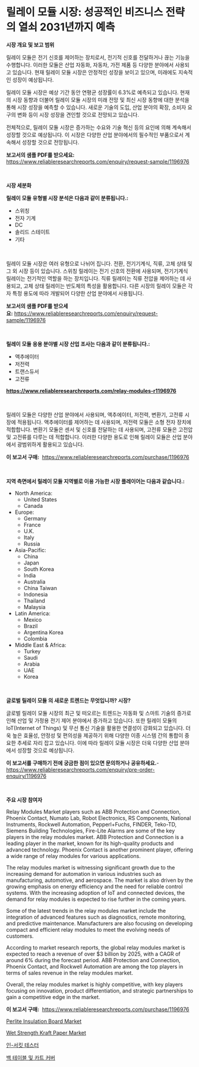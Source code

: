<p><h1>릴레이 모듈 시장: 성공적인 비즈니스 전략의 열쇠 2031년까지 예측</h1></p><p><strong>시장 개요 및 보고 범위</strong></p>
<p><p>릴레이 모듈은 전기 신호를 제어하는 장치로서, 전기적 신호를 전달하거나 끊는 기능을 수행합니다. 이러한 모듈은 산업 자동화, 자동차, 가전 제품 등 다양한 분야에서 사용되고 있습니다. 현재 릴레이 모듈 시장은 안정적인 성장을 보이고 있으며, 미래에도 지속적인 성장이 예상됩니다. </p><p>릴레이 모듈 시장은 예상 기간 동안 연평균 성장률이 6.3%로 예측되고 있습니다. 현재의 시장 동향과 더불어 릴레이 모듈 시장의 미래 전망 및 최신 시장 동향에 대한 분석을 통해 시장 성장을 예측할 수 있습니다. 새로운 기술의 도입, 산업 분야의 확장, 소비자 요구의 변화 등이 시장 성장을 견인할 것으로 전망되고 있습니다.</p><p>전체적으로, 릴레이 모듈 시장은 증가하는 수요와 기술 혁신 등의 요인에 의해 계속해서 성장할 것으로 예상됩니다. 이 시장은 다양한 산업 분야에서의 필수적인 부품으로서 계속해서 성장할 것으로 전망됩니다.</p></p>
<p><strong>보고서의 샘플 PDF를 받으세요:</strong> <a href="https://www.reliableresearchreports.com/enquiry/request-sample/1196976">https://www.reliableresearchreports.com/enquiry/request-sample/1196976</a></p>
<p>&nbsp;</p>
<p><strong>시장 세분화</strong></p>
<p><strong>릴레이 모듈 유형별 시장 분석은 다음과 같이 분류됩니다.:</strong></p>
<p><ul><li>스위칭</li><li>전자 기계</li><li>DC</li><li>솔리드 스테이트</li><li>기타</li></ul></p>
<p>&nbsp;</p>
<p><p>릴레이 모듈 시장은 여러 유형으로 나뉘어 집니다. 전환, 전기기계식, 직류, 고체 상태 및 그 외 시장 등이 있습니다. 스위칭 릴레이는 전기 신호의 전환에 사용되며, 전기기계식 릴레이는 전기적인 역할을 하는 장치입니다. 직류 릴레이는 직류 전압을 제어하는 데 사용되고, 고체 상태 릴레이는 반도체의 특성을 활용합니다. 다른 시장의 릴레이 모듈은 각자 특정 용도에 따라 개발되어 다양한 산업 분야에서 사용됩니다.</p></p>
<p><strong>보고서의 샘플 PDF를 받으세요:</strong>&nbsp;<a href="https://www.reliableresearchreports.com/enquiry/request-sample/1196976">https://www.reliableresearchreports.com/enquiry/request-sample/1196976</a></p>
<p>&nbsp;</p>
<p><strong> 릴레이 모듈 응용 분야별 시장 산업 조사는 다음과 같이 분류됩니다.:</strong></p>
<p><ul><li>액추에이터</li><li>저전력</li><li>트랜스듀서</li><li>고전류</li></ul></p>
<p><strong><a href="https://www.reliableresearchreports.com/relay-modules-r1196976">https://www.reliableresearchreports.com/relay-modules-r1196976</a></strong></p>
<p>&nbsp;</p>
<p><p>릴레이 모듈은 다양한 산업 분야에서 사용되며, 액추에이터, 저전력, 변환기, 고전류 시장에 적용됩니다. 액추에이터를 제어하는 데 사용되며, 저전력 모듈은 소형 전자 장치에 적합합니다. 변환기 모듈은 센서 및 신호를 전달하는 데 사용되며, 고전류 모듈은 고전압 및 고전류를 다루는 데 적합합니다. 이러한 다양한 용도로 인해 릴레이 모듈은 산업 분야에서 광범위하게 활용되고 있습니다.</p></p>
<p><strong>이 보고서 구매:</strong>&nbsp; <a href="https://www.reliableresearchreports.com/purchase/1196976">https://www.reliableresearchreports.com/purchase/1196976</a></p>
<p>&nbsp;</p>
<p><strong>지역 측면에서 릴레이 모듈 지역별로 이용 가능한 시장 플레이어는 다음과 같습니다.:</strong></p>
<p><ul>
    <li>
        North America:
        <ul>
            <li>United States</li>
            <li>Canada</li>
        </ul>
    </li>
    <li>
        Europe:
        <ul>
            <li>Germany</li>
            <li>France</li>
            <li>U.K.</li>
            <li>Italy</li>
            <li>Russia</li>
        </ul>
    </li>
    <li>
        Asia-Pacific:
        <ul>
            <li>China</li>
            <li>Japan</li>
            <li>South Korea</li>
            <li>India</li>
            <li>Australia</li>
            <li>China Taiwan</li>
            <li>Indonesia</li>
            <li>Thailand</li>
            <li>Malaysia</li>
        </ul>
    </li>
    <li>
        Latin America:
        <ul>
            <li>Mexico</li>
            <li>Brazil</li>
            <li>Argentina Korea</li>
            <li>Colombia</li>
        </ul>
    </li>
    <li>
        Middle East & Africa:
        <ul>
            <li>Turkey</li>
            <li>Saudi</li>
            <li>Arabia</li>
            <li>UAE</li>
            <li>Korea</li>
        </ul>
    </li>
    </ul></p>
<p>&nbsp;</p>
<p><strong>글로벌 릴레이 모듈 의 새로운 트렌드는 무엇입니까? 시장?</strong></p>
<p><p>글로벌 릴레이 모듈 시장의 최근 및 떠오르는 트렌드는 자동화 및 스마트 기술의 증가로 인해 산업 및 가정용 전기 제어 분야에서 증가하고 있습니다. 또한 릴레이 모듈의 IoT(Internet of Things) 및 무선 통신 기술을 활용한 연결성이 강화되고 있습니다. 더욱 높은 효율성, 안정성 및 편의성을 제공하기 위해 다양한 이종 시스템 간의 통합이 중요한 추세로 자리 잡고 있습니다. 이에 따라 릴레이 모듈 시장은 더욱 다양한 산업 분야에서 성장할 것으로 예상됩니다.</p></p>
<p><strong>이 보고서를 구매하기 전에 궁금한 점이 있으면 문의하거나 공유하세요.</strong>- <a href="https://www.reliableresearchreports.com/enquiry/pre-order-enquiry/1196976">https://www.reliableresearchreports.com/enquiry/pre-order-enquiry/1196976</a></p>
<p>&nbsp;</p>
<p><strong>주요 시장 참여자</strong></p>
<p><p>Relay Modules Market players such as ABB Protection and Connection, Phoenix Contact, Numato Lab, Robot Electronics, RS Components, National Instruments, Rockwell Automation, Pepperl+Fuchs, FINDER, Teko-TD, Siemens Building Technologies, Fire-Lite Alarms are some of the key players in the relay modules market. ABB Protection and Connection is a leading player in the market, known for its high-quality products and advanced technology. Phoenix Contact is another prominent player, offering a wide range of relay modules for various applications.</p><p>The relay modules market is witnessing significant growth due to the increasing demand for automation in various industries such as manufacturing, automotive, and aerospace. The market is also driven by the growing emphasis on energy efficiency and the need for reliable control systems. With the increasing adoption of IoT and connected devices, the demand for relay modules is expected to rise further in the coming years.</p><p>Some of the latest trends in the relay modules market include the integration of advanced features such as diagnostics, remote monitoring, and predictive maintenance. Manufacturers are also focusing on developing compact and efficient relay modules to meet the evolving needs of customers.</p><p>According to market research reports, the global relay modules market is expected to reach a revenue of over $3 billion by 2025, with a CAGR of around 6% during the forecast period. ABB Protection and Connection, Phoenix Contact, and Rockwell Automation are among the top players in terms of sales revenue in the relay modules market.</p><p>Overall, the relay modules market is highly competitive, with key players focusing on innovation, product differentiation, and strategic partnerships to gain a competitive edge in the market.</p></p>
<p><strong>이 보고서 구매:</strong>&nbsp;&nbsp;<a href="https://www.reliableresearchreports.com/purchase/1196976">https://www.reliableresearchreports.com/purchase/1196976</a></p>
<p><p><a href="https://www.linkedin.com/pulse/perlite-insulation-board-market-dynamics-2024-2031-also-its-trends-epubf?trackingId=R1plCK9D4g5K4gSeeU6rDA%3D%3D">Perlite Insulation Board Market</a></p><p><a href="https://www.linkedin.com/pulse/wet-strength-kraft-paper-market-size-growth-segmentation-regional-t36hf?trackingId=lAFbb7T2WmGrJUGfj%2FW2gA%3D%3D">Wet Strength Kraft Paper Market</a></p><p><a href="https://medium.com/@agustinfeil/%EC%9D%B8-%EC%84%9C%ED%82%B7-%ED%85%8C%EC%8A%A4%ED%84%B0-%EC%8B%9C%EC%9E%A5-2031%EB%85%84%EA%B9%8C%EC%A7%80%EC%9D%98-%ED%8A%B8%EB%A0%8C%EB%93%9C-%EC%98%88%EC%B8%A1-%EB%B0%8F-%EA%B2%BD%EC%9F%81-%EB%B6%84%EC%84%9D-fb2b09410afe">인-서킷 테스터</a></p><p><a href="https://medium.com/@justynwelch/%ED%85%8C%EC%9D%B4%EB%B8%94%EA%B3%BC-%EC%B9%B4%ED%8A%B8-%EC%BB%A4%EB%B2%84-%EC%8B%9C%EC%9E%A5-%ED%86%B5%EC%B0%B0-%EC%8B%9C%EC%9E%A5-%EB%8F%99%ED%96%A5-%EC%84%B1%EC%9E%A5-2024%EB%85%84%EB%B6%80%ED%84%B0-2031%EB%85%84%EA%B9%8C%EC%A7%80-%EC%98%88%EC%B8%A1%EB%90%9C-%EA%B2%83-206b6f48207a">백 테이블 및 카트 커버</a></p></p>